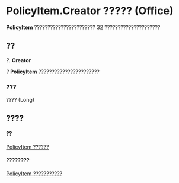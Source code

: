 
# PolicyItem.Creator ????? (Office)

 **PolicyItem** ??????????????????????? 32 ?????????????????????


## ??

 _?_. **Creator**

 _?_ **PolicyItem** ???????????????????????


### ???

???? (Long)


## ????


#### ??


[PolicyItem ??????](aced7bdc-8ef7-2621-f188-f3c1d44ab6dc.md)
#### ????????


[PolicyItem ???????????](http://msdn.microsoft.com/library/a2e43e08-64bb-f052-78a2-0618e2df46fc%28Office.15%29.aspx)
